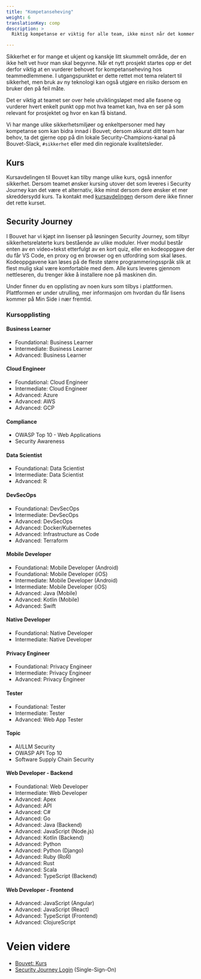 ```yaml
---
title: "Kompetanseheving"
weight: 6
translationKey: comp
description: >
  Riktig kompetanse er viktig for alle team, ikke minst når det kommer til sikkerhet. Teamet må identifisere hvilke gap en har, slik at tiltak som eksempelvis opplæring kan iverksettes for å dekke disse. 

---
```


Sikkerhet er for mange et ukjent og kanskje litt skummelt område, der en ikke helt vet hvor man skal begynne. Når et nytt prosjekt startes opp er det derfor viktig at en vurderer behovet for kompetanseheving hos teammedlemmene. I utgangspunktet er dette rettet mot tema relatert til sikkerhet, men bruk av ny teknologi kan også utgjøre en risiko dersom en bruker den på feil måte. 

Det er viktig at teamet ser over hele utviklingsløpet med alle fasene og vurderer hvert enkelt punkt opp mot hva teamet kan, hva en ser på som relevant for prosjektet og hvor en kan få bistand. 

Vi har mange ulike sikkerhetsmiljøer og enkeltpersoner med høy kompetanse som kan bidra innad i Bouvet; dersom akkurat ditt team har behov, ta det gjerne opp på din lokale Security-Champions-kanal på Bouvet-Slack, ```#sikkerhet``` eller med din regionale kvalitetsleder. 

## Kurs 
Kursavdelingen til Bouvet kan tilby mange ulike kurs, også innenfor sikkerhet. Dersom teamet ønsker kursing utover det som leveres i Security Journey kan det være et alternativ, ikke minst dersom dere ønsker et mer skreddersydd kurs. Ta kontakt med [kursavdelingen](https://kurs.bouvet.no) dersom dere ikke finner det rette kurset. 

## Security Journey
I Bouvet har vi kjøpt inn lisenser på løsningen Security Journey, som tilbyr sikkerhetsrelaterte kurs bestående av ulike moduler. Hver modul består enten av en video+tekst etterfulgt av en kort quiz, eller en kodeoppgave der du får VS Code, en proxy og en browser og en utfordring som skal løses. Kodeoppgavene kan løses på de fleste større programmeringsspråk slik at flest mulig skal være komfortable med dem. Alle kurs leveres gjennom nettleseren, du trenger ikke å installere noe på maskinen din. 

Under finner du en opplisting av noen kurs som tilbys i plattformen. Plattformen er under utrulling, mer informasjon om hvordan du får lisens kommer på Min Side i nær fremtid. 

### Kursopplisting 

#### Business Learner
* Foundational: Business Learner
* Intermediate: Business Learner
* Advanced: Business Learner

#### Cloud Engineer
* Foundational: Cloud Engineer
* Intermediate: Cloud Engineer
* Advanced: Azure
* Advanced: AWS
* Advanced: GCP

#### Compliance
* OWASP Top 10 - Web Applications
* Security Awareness

#### Data Scientist
* Foundational: Data Scientist
* Intermediate: Data Scientist
* Advanced: R


#### DevSecOps
* Foundational: DevSecOps
* Intermediate: DevSecOps
* Advanced: DevSecOps
* Advanced: Docker/Kubernetes
* Advanced: Infrastructure as Code
* Advanced: Terraform

#### Mobile Developer
* Foundational: Mobile Developer (Android)
* Foundational: Mobile Developer (iOS)
* Intermediate: Mobile Developer (Android)
* Intermediate: Mobile Developer (iOS)
* Advanced: Java (Mobile)
* Advanced: Kotlin (Mobile)
* Advanced: Swift

#### Native Developer
* Foundational: Native Developer
* Intermediate: Native Developer

#### Privacy Engineer
* Foundational: Privacy Engineer
* Intermediate: Privacy Engineer
* Advanced: Privacy Engineer

#### Tester
* Foundational: Tester
* Intermediate: Tester
* Advanced: Web App Tester

#### Topic
* AI/LLM Security
* OWASP API Top 10
* Software Supply Chain Security

#### Web Developer - Backend
* Foundational: Web Developer
* Intermediate: Web Developer
* Advanced: Apex
* Advanced: API
* Advanced: C#
* Advanced: Go
* Advanced: Java (Backend)
* Advanced: JavaScript (Node.js)
* Advanced: Kotlin (Backend)
* Advanced: Python
* Advanced: Python (Django)
* Advanced: Ruby (RoR)
* Advanced: Rust
* Advanced: Scala
* Advanced: TypeScript (Backend)

#### Web Developer - Frontend
* Advanced: JavaScript (Angular)
* Advanced: JavaScript (React)
* Advanced: TypeScript (Frontend)
* Advanced: ClojureScript

# Veien videre
* [Bouvet: Kurs](https://kurs.bouvet.no)
* [Security Journey Login](https://my.securityjourney.com/) (Single-Sign-On)